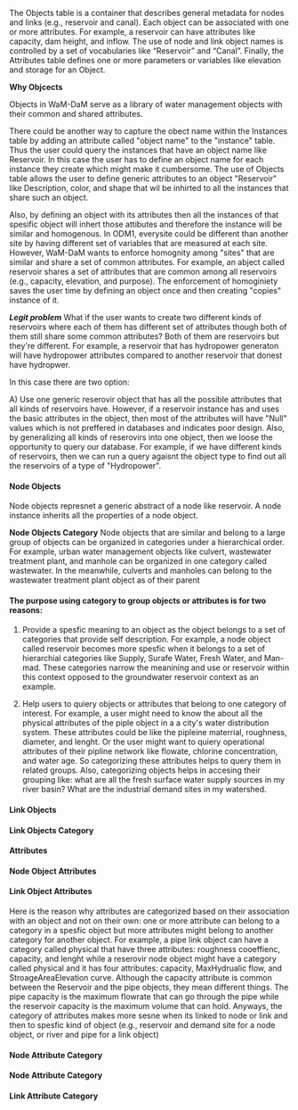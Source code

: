 The Objects table is a container that describes general metadata for nodes and links (e.g., reservoir and canal). Each object can be associated with one or more attributes. For example, a reservoir can have attributes like capacity, dam height, and inflow. The use of node and link object names is controlled by a set of vocabularies like “Reservoir” and “Canal”. Finally, the Attributes table defines one or more parameters or variables like elevation and storage for an Object.  

**Why Objcects**

Objects in WaM-DaM serve as a library of water management objects with their common and shared attributes. 

There could be another way to capture the obect name within the Instances table by adding an attribute called "object name" to the "instance" table. Thus the user could query the instances that have an object name like Reservoir. In this case the user has to define an object name for each instance they create which might make it cumbersome. The use of Objects table allows the user to define generic attributes to an object "Reservoir" like Description, color, and shape that wil be inhirted to all the instances that share such an object.  

Also, by defining an object with its attributes then all the instances of that spesific object will inhert those attibutes and therefore the instance will be similar and homogenous. In ODM1, everysite could be different than another site by having different set of variables that are measured at each site. However, WaM-DaM wants to enforce homognity among "sites" that are similar and share a set of common attributes. For example, an abject called reservoir shares a set of attributes that are common among all reservoirs (e.g., capacity, elevation, and purpose). The enforcement of homoginiety saves the user time by defining an object once and then creating "copies" instance of it.


***Legit problem***
What if the user wants to create two different kinds of reservoirs where each of them has different set of attributes though both of them still share some common attributes? Both of them are reservoirs but they're different. For example, a reservoir that has hydropower generaton will have hydropower attributes compared to another reservoir that donest have hydropwer. <p> In this case there are two option:<p>
A) Use one generic reserovir object that has all the possible attributes that all kinds of reservoirs have. However, if a reservoir instance has and uses the basic attributes in the object, then most of the attributes will have "Null" values which is not preffered in databases and indicates poor design. Also, by generalizing all kinds of reserovirs into one object, then we loose the opportunity to query our database. For example, if we have different kinds of reservoirs, then we can run a query agaisnt the object type to find out all the reservoirs of a type of "Hydropower".


#### Node Objects ####
Node objects represnet a generic abstract of a node like reservoir. A node instance inherits all the properties of a node object.   

**Node Objects Category**
Node objects that are similar and belong to a large group of objects can be organized in categories under a hierarchical order. For example, urban water management objects like culvert, wastewater treatment plant, and manhole can be organized in one category called wastewater. In the meanwhile, culverts and manholes can belong to the wastewater treatment plant object as of their parent  

#### The purpose using category to group objects or attributes is for two reasons: <p>
1. Provide a spesfic meaning to an object as the object belongs to a set of categories that provide self description. For example, a node object called reservoir becomes more spesfic when it belongs to a set of hierarchial categories like Supply, Surafe Water, Fresh Water, and Man-mad. These categories narrow the meanining and use or reservoir within this context opposed to the groundwater reservoir context as an example. <p>
2. Help users to quiery objects or attributes that belong to one category of interest. For example, a user might need to know the about all the physical attributes of the piple object in a a city's water distribution system. These attributes could be like the pipleine materrial, roughness, diameter, and lenght. Or the user might want to quiery operational attributes of their pipline network like flowate, chlorine concentration, and water age. So categorizing these attributes helps to  query them in related groups. Also, categorizing objects helps in accesing their grouping like: what are all the fresh surface water supply sources in my river basin? What are the industrial demand sites in  my watershed.  


#### Link Objects ####



#### Link Objects Category ####



#### Attributes ####


#### Node Object Attributes ####



#### Link Object Attributes ####


Here is the reason why attributes are categorized based on their association with an object and not on their own: one or more attribute can belong to a category in a spesfic object but more attributes might belong to another category for another object. For example, a pipe link object can have a category called physical that have three attributes: roughness cooeffienc, capacity, and lenght while a reserovir node object might have a category called physical and it has four attributes: capacity, MaxHydrualic flow, and StroageAreaElevation curve. Although the capacity attribute is common between the Reservoir and the pipe objects, they mean different things. The pipe capacity is the maximum flowrate that can go through the pipe while the reservoir capacity is the maximum volume that can hold. Anyways, the category of attributes makes more sesne when its linked to node or link and then to spesfic kind of object (e.g., reservoir and demand site for a node object, or river and pipe for a link object)







#### Node Attribute Category ####


#### Node Attribute Category ####


#### Link Attribute Category ####


